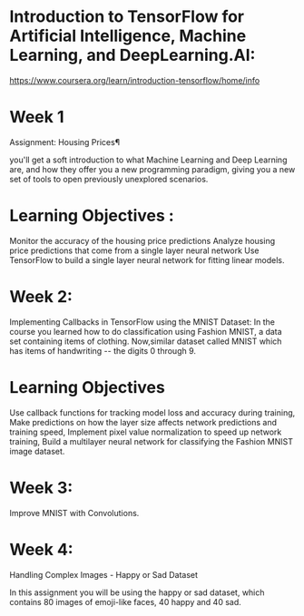 # Introduction to TensorFlow for Artificial Intelligence, Machine Learning, and DeepLearning.AI:


https://www.coursera.org/learn/introduction-tensorflow/home/info

# Week 1 

Assignment: Housing Prices¶

 you'll get a soft introduction to what Machine Learning and Deep Learning are, 
 and how they offer you a new programming paradigm, 
 giving you a new set of tools to open previously unexplored scenarios.  

# Learning Objectives :
Monitor the accuracy of the housing price predictions
Analyze housing price predictions that come from a single layer neural network
Use TensorFlow to build a single layer neural network for fitting linear models.

# Week 2: 

Implementing Callbacks in TensorFlow using the MNIST Dataset:
In the course you learned how to do classification using Fashion MNIST, 
a data set containing items of clothing. 
Now,similar dataset called MNIST which has items of handwriting -- the digits 0 through 9.

# Learning Objectives
Use callback functions for tracking model loss and accuracy during training,
Make predictions on how the layer size affects network predictions and training speed,
Implement pixel value normalization to speed up network training,
Build a multilayer neural network for classifying the Fashion MNIST image dataset.

# Week 3:

Improve MNIST with Convolutions. 

# Week 4:

Handling Complex Images - Happy or Sad Dataset


In this assignment you will be using the happy or sad dataset, which contains 80 images of emoji-like faces, 40 happy and 40 sad.
